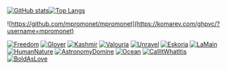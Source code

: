 
[![GitHub stats](https://github-readme-stats.vercel.app/api?username=mpromonet)](https://github.com/mpromonet)[![Top Langs](https://github-readme-stats.vercel.app/api/top-langs/?username=mpromonet&layout=compact&langs_count=10)](https://github.com/mpromonet)

![https://github.com/mpromonet/mpromonet](https://komarev.com/ghpvc/?username=mpromonet)

[![Freedom](https://img.youtube.com/vi/rynxqdNMry4/0.jpg)](https://www.youtube.com/watch?v=rynxqdNMry4)
[![Glover](https://img.youtube.com/vi/BR6pYICqZT0/0.jpg)](https://www.youtube.com/watch?v=BR6pYICqZT0)
[![Kashmir](https://img.youtube.com/vi/bzEYNsFC2gE/0.jpg)](https://www.youtube.com/watch?v=bzEYNsFC2gE)
[![Valouria](https://img.youtube.com/vi/nc0Mv4Iyxvc/0.jpg)](https://www.youtube.com/watch?v=nc0Mv4Iyxvc)
[![Unravel](https://img.youtube.com/vi/Pmrvl4qLzW8/0.jpg)](https://www.youtube.com/watch?v=Pmrvl4qLzW8)
[![Eskoria](https://img.youtube.com/vi/_Y4ifgOxdJY/0.jpg)](https://www.youtube.com/watch?v=_Y4ifgOxdJY)
[![LaMain](https://img.youtube.com/vi/tvanSC9FlkE/0.jpg)](https://www.youtube.com/watch?v=tvanSC9FlkE)
[![HumanNature](https://img.youtube.com/vi/lttlkkPWC3w/0.jpg)](https://www.youtube.com/watch?v=lttlkkPWC3w)
[![AstronomyDomine](https://img.youtube.com/vi/8UbNbor3OqQ/0.jpg)](https://www.youtube.com/watch?v=8UbNbor3OqQ)
[![Ocean](https://img.youtube.com/vi/jdYJf_ybyVo/0.jpg)](https://www.youtube.com/watch?v=jdYJf_ybyVo)
[![CallItWhatItis](https://img.youtube.com/vi/seMchmXIO-Q/0.jpg)](https://www.youtube.com/watch?v=seMchmXIO-Q)
[![BoldAsLove](https://img.youtube.com/vi/w2kaS0AUzLM/0.jpg)](https://www.youtube.com/watch?v=w2kaS0AUzLM)


